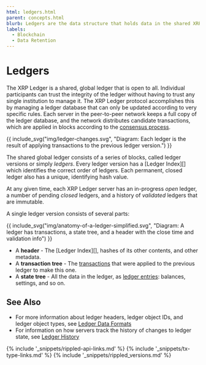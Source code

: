 ```yaml
---
html: ledgers.html
parent: concepts.html
blurb: Ledgers are the data structure that holds data in the shared XRP Ledger network. A chain of ledgers records the history of transactions and state changes.
labels:
  - Blockchain
  - Data Retention
---
```

# Ledgers

The XRP Ledger is a shared, global ledger that is open to all. Individual participants can trust the integrity of the ledger without having to trust any single institution to manage it. The XRP Ledger protocol accomplishes this by managing a ledger database that can only be updated according to very specific rules. Each server in the peer-to-peer network keeps a full copy of the ledger database, and the network distributes candidate transactions, which are applied in blocks according to the [consensus process](consensus.html).

{{ include_svg("img/ledger-changes.svg", "Diagram: Each ledger is the result of applying transactions to the previous ledger version.") }}

The shared global ledger consists of a series of blocks, called ledger versions or simply _ledgers_. Every ledger version has a [Ledger Index][] which identifies the correct order of ledgers. Each permanent, closed ledger also has a unique, identifying hash value.

At any given time, each XRP Ledger server has an in-progress _open_ ledger, a number of pending _closed_ ledgers, and a history of _validated_ ledgers that are immutable.

A single ledger version consists of several parts:

{{ include_svg("img/anatomy-of-a-ledger-simplified.svg", "Diagram: A ledger has transactions, a state tree, and a header with the close time and validation info") }}

* A **header** - The [Ledger Index][], hashes of its other contents, and other metadata.
* A **transaction tree** - The [transactions](transaction-formats.html) that were applied to the previous ledger to make this one.
* A **state tree** - All the data in the ledger, as [ledger entries](ledger-object-types.html): balances, settings, and so on.



## See Also

- For more information about ledger headers, ledger object IDs, and ledger object types, see [Ledger Data Formats](ledger-data-formats.html)
- For information on how servers track the history of changes to ledger state, see [Ledger History](ledger-history.html)


<!--{# common link defs #}-->
{% include '_snippets/rippled-api-links.md' %}
{% include '_snippets/tx-type-links.md' %}
{% include '_snippets/rippled_versions.md' %}
